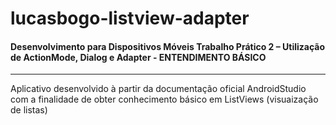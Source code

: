 # lucasbogo-listview-adapter

#### Desenvolvimento para Dispositivos Móveis Trabalho Prático 2 – Utilização de ActionMode, Dialog e Adapter - ENTENDIMENTO BÁSICO
-----------------------------------------------------------------------------------------------------------------------------------------------------------

Aplicativo desenvolvido à partir da documentação oficial AndroidStudio com a finalidade de obter conhecimento básico em ListViews (visuaização de listas)
